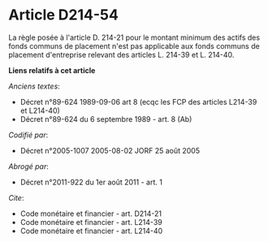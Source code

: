 # Article D214-54

La règle posée à l'article D. 214-21 pour le montant minimum des actifs des fonds communs de placement n'est pas applicable
aux fonds communs de placement d'entreprise relevant des articles L. 214-39 et L. 214-40.

**Liens relatifs à cet article**

_Anciens textes_:

  - Décret n°89-624 1989-09-06 art 8 (ecqc les FCP des articles L214-39 et L214-40)
  - Décret n°89-624 du 6 septembre 1989 - art. 8 (Ab)

_Codifié par_:

  - Décret n°2005-1007 2005-08-02 JORF 25 août 2005

_Abrogé par_:

  - Décret n°2011-922 du 1er août 2011 - art. 1

_Cite_:

  - Code monétaire et financier - art. D214-21
  - Code monétaire et financier - art. L214-39
  - Code monétaire et financier - art. L214-40
